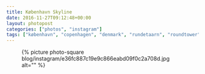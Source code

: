 ```yaml
---
title: København Skyline
date: 2016-11-27T09:12:48+00:00
layout: photopost
categories: ["photos", "instagram"]
tags: ["københavn", "copenhagen", "denmark", "rundetaarn", "roundtower", "skyline", "sunset"]
---
```


<figure class="photo photo--square">
  {% picture photo-square blog/instagram/e36fc887c19e9c866eabd09f0c2a708d.jpg alt="" %}
</figure>


